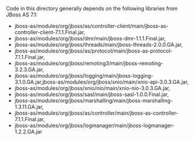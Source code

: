 Code in this directory generally depends on the following libraries from JBoss AS 7.1:

* jboss-as/modules/org/jboss/as/controller-client/main/jboss-as-controller-client-7.1.1.Final.jar,
* jboss-as/modules/org/jboss/dmr/main/jboss-dmr-1.1.1.Final.jar,
* jboss-as/modules/org/jboss/threads/main/jboss-threads-2.0.0.GA.jar,
* jboss-as/modules/org/jboss/as/protocol/main/jboss-as-protocol-7.1.1.Final.jar,
* jboss-as/modules/org/jboss/remoting3/main/jboss-remoting-3.2.3.GA.jar,
* jboss-as/modules/org/jboss/logging/main/jboss-logging-3.1.0.GA.jar,jboss-as/modules/org/jboss/xnio/main/xnio-api-3.0.3.GA.jar,
* jboss-as/modules/org/jboss/xnio/nio/main/xnio-nio-3.0.3.GA.jar,
* jboss-as/modules/org/jboss/sasl/main/jboss-sasl-1.0.0.Final.jar,
* jboss-as/modules/org/jboss/marshalling/main/jboss-marshalling-1.3.11.GA.jar,
* jboss-as/modules/org/jboss/as/controller/main/jboss-as-controller-7.1.1.Final.jar,
* jboss-as/modules/org/jboss/logmanager/main/jboss-logmanager-1.2.2.GA.jar
